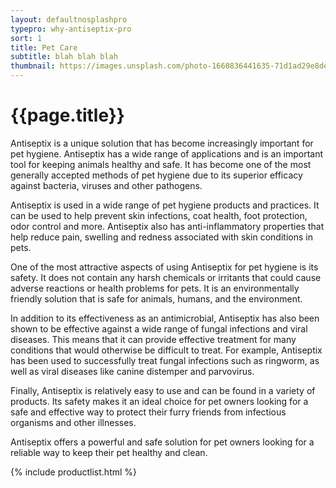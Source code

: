 ```yaml
---
layout: defaultnosplashpro
typepro: why-antiseptix-pro
sort: 1
title: Pet Care
subtitle: blah blah blah
thumbnail: https://images.unsplash.com/photo-1660836441635-71d1ad29e8de?ixlib=rb-4.0.3&ixid=MnwxMjA3fDB8MHxwaG90by1wYWdlfHx8fGVufDB8fHx8&auto=format&fit=crop&w=1626&q=80
---
```

# {{page.title}}

Antiseptix is a unique solution that has become increasingly important for pet hygiene. Antiseptix has a wide range of applications and is an important tool for keeping animals healthy and safe. It has become one of the most generally accepted methods of pet hygiene due to its superior efficacy against bacteria, viruses and other pathogens.

Antiseptix is used in a wide range of pet hygiene products and practices. It can be used to help prevent skin infections, coat health, foot protection, odor control and more. Antiseptix also has anti-inflammatory properties that help reduce pain, swelling and redness associated with skin conditions in pets.

One of the most attractive aspects of using Antiseptix for pet hygiene is its safety. It does not contain any harsh chemicals or irritants that could cause adverse reactions or health problems for pets. It is an environmentally friendly solution that is safe for animals, humans, and the environment.

In addition to its effectiveness as an antimicrobial, Antiseptix has also been shown to be effective against a wide range of fungal infections and viral diseases. This means that it can provide effective treatment for many conditions that would otherwise be difficult to treat. For example, Antiseptix has been used to successfully treat fungal infections such as ringworm, as well as viral diseases like canine distemper and parvovirus.

Finally, Antiseptix is relatively easy to use and can be found in a variety of products. Its safety makes it an ideal choice for pet owners looking for a safe and effective way to protect their furry friends from infectious organisms and other illnesses.

Antiseptix offers a powerful and safe solution for pet owners looking for a reliable way to keep their pet healthy and clean.

{% include productlist.html %}